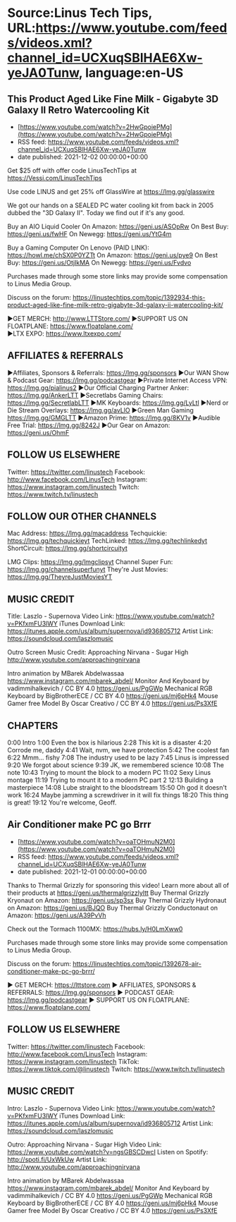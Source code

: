 # Source:Linus Tech Tips, URL:https://www.youtube.com/feeds/videos.xml?channel_id=UCXuqSBlHAE6Xw-yeJA0Tunw, language:en-US

## This Product Aged Like Fine Milk - Gigabyte 3D Galaxy II Retro Watercooling Kit
 - [https://www.youtube.com/watch?v=2HwGpoiePMg](https://www.youtube.com/watch?v=2HwGpoiePMg)
 - RSS feed: https://www.youtube.com/feeds/videos.xml?channel_id=UCXuqSBlHAE6Xw-yeJA0Tunw
 - date published: 2021-12-02 00:00:00+00:00

Get $25 off with offer code LinusTechTips at https://Vessi.com/LinusTechTips

Use code LINUS and get 25% off GlassWire at https://lmg.gg/glasswire

We got our hands on a SEALED PC water cooling kit from back in 2005 dubbed the "3D Galaxy II". Today we find out if it's any good.

Buy an AIO Liquid Cooler
On Amazon: https://geni.us/ASOpRw
On Best Buy: https://geni.us/fwHF
On Newegg: https://geni.us/YtG4m

Buy a Gaming Computer
On Lenovo (PAID LINK): https://howl.me/chSX0P0YZTt
On Amazon: https://geni.us/pye9
On Best Buy: https://geni.us/OtjIkMA
On Newegg: https://geni.us/Fvdvo

Purchases made through some store links may provide some compensation to Linus Media Group.

Discuss on the forum: https://linustechtips.com/topic/1392934-this-product-aged-like-fine-milk-retro-gigabyte-3d-galaxy-ii-watercooling-kit/


►GET MERCH: http://www.LTTStore.com/
►SUPPORT US ON FLOATPLANE: https://www.floatplane.com/  
►LTX EXPO: https://www.ltxexpo.com/   

AFFILIATES & REFERRALS
---------------------------------------------------
►Affiliates, Sponsors & Referrals: https://lmg.gg/sponsors
►Our WAN Show & Podcast Gear: https://lmg.gg/podcastgear
►Private Internet Access VPN: https://lmg.gg/pialinus2
►Our Official Charging Partner Anker: https://lmg.gg/AnkerLTT
►Secretlabs Gaming Chairs: https://lmg.gg/SecretlabLTT
►MK Keyboards: https://lmg.gg/LyLtl
►Nerd or Die Stream Overlays: https://lmg.gg/avLlO
►Green Man Gaming https://lmg.gg/GMGLTT
►Amazon Prime: https://lmg.gg/8KV1v
►Audible Free Trial: https://lmg.gg/8242J
►Our Gear on Amazon: https://geni.us/OhmF

FOLLOW US ELSEWHERE
---------------------------------------------------  
Twitter: https://twitter.com/linustech
Facebook: http://www.facebook.com/LinusTech
Instagram: https://www.instagram.com/linustech
Twitch: https://www.twitch.tv/linustech

FOLLOW OUR OTHER CHANNELS
---------------------------------------------------  
Mac Address: https://lmg.gg/macaddress
Techquickie: https://lmg.gg/techquickieyt
TechLinked: https://lmg.gg/techlinkedyt
ShortCircuit: https://lmg.gg/shortcircuityt

LMG Clips: https://lmg.gg/lmgclipsyt
Channel Super Fun: https://lmg.gg/channelsuperfunyt
They're Just Movies: https://lmg.gg/TheyreJustMoviesYT

MUSIC CREDIT
---------------------------------------------------  
Title: Laszlo - Supernova
Video Link: https://www.youtube.com/watch?v=PKfxmFU3lWY
iTunes Download Link: https://itunes.apple.com/us/album/supernova/id936805712
Artist Link: https://soundcloud.com/laszlomusic

Outro Screen Music Credit: Approaching Nirvana - Sugar High http://www.youtube.com/approachingnirvana

Intro animation by MBarek Abdelwassaa https://www.instagram.com/mbarek_abdel/
Monitor And Keyboard by vadimmihalkevich / CC BY 4.0  https://geni.us/PgGWp
Mechanical RGB Keyboard by BigBrotherECE / CC BY 4.0 https://geni.us/mj6pHk4
Mouse Gamer free Model By Oscar Creativo / CC BY 4.0 https://geni.us/Ps3XfE

CHAPTERS
---------------------------------------------------  
0:00 Intro
1:00 Even the box is hilarious
2:28 This kit is a disaster
4:20 Corrode me, daddy
4:41 Wait, nvm, we have protection
5:42 The coolest fan
6:22 Mmm... fishy
7:08 The industry used to be lazy
7:45 Linus is impressed
9:20 We forgot about science
9:39 JK, we remembered science
10:08 The note
10:43 Trying to mount the block to a modern PC
11:02 Sexy Linus montage
11:19 Trying to mount it to a modern PC part 2
12:13 Building a masterpiece
14:08 Lube straight to the bloodstream
15:50 Oh god it doesn't work
16:24 Maybe jamming a screwdriver in it will fix things
18:20 This thing is great!
19:12 You're welcome, Geoff.

## Air Conditioner make PC go Brrr
 - [https://www.youtube.com/watch?v=oaTOHmuN2M0](https://www.youtube.com/watch?v=oaTOHmuN2M0)
 - RSS feed: https://www.youtube.com/feeds/videos.xml?channel_id=UCXuqSBlHAE6Xw-yeJA0Tunw
 - date published: 2021-12-01 00:00:00+00:00

Thanks to Thermal Grizzly for sponsoring this video! Learn more about all of their products at https://geni.us/thermalgrizzlyltt
Buy Thermal Grizzly Kryonaut on Amazon: https://geni.us/sp3sx
Buy Thermal Grizzly Hydronaut on Amazon: https://geni.us/BJQO
Buy Thermal Grizzly Conductonaut on Amazon: https://geni.us/A39PvVh

Check out the Tormach 1100MX: https://hubs.ly/H0LmXww0

Purchases made through some store links may provide some compensation to Linus Media Group.

Discuss on the forum: https://linustechtips.com/topic/1392678-air-conditioner-make-pc-go-brrr/

► GET MERCH: https://lttstore.com
► AFFILIATES, SPONSORS & REFERRALS: https://lmg.gg/sponsors
► PODCAST GEAR: https://lmg.gg/podcastgear
► SUPPORT US ON FLOATPLANE: https://www.floatplane.com/

FOLLOW US ELSEWHERE
---------------------------------------------------  
Twitter: https://twitter.com/linustech
Facebook: http://www.facebook.com/LinusTech
Instagram: https://www.instagram.com/linustech
TikTok: https://www.tiktok.com/@linustech
Twitch: https://www.twitch.tv/linustech

MUSIC CREDIT
---------------------------------------------------
Intro: Laszlo - Supernova
Video Link: https://www.youtube.com/watch?v=PKfxmFU3lWY
iTunes Download Link: https://itunes.apple.com/us/album/supernova/id936805712
Artist Link: https://soundcloud.com/laszlomusic

Outro: Approaching Nirvana - Sugar High
Video Link: https://www.youtube.com/watch?v=ngsGBSCDwcI
Listen on Spotify: http://spoti.fi/UxWkUw
Artist Link: http://www.youtube.com/approachingnirvana

Intro animation by MBarek Abdelwassaa https://www.instagram.com/mbarek_abdel/
Monitor And Keyboard by vadimmihalkevich / CC BY 4.0  https://geni.us/PgGWp
Mechanical RGB Keyboard by BigBrotherECE / CC BY 4.0 https://geni.us/mj6pHk4
Mouse Gamer free Model By Oscar Creativo / CC BY 4.0 https://geni.us/Ps3XfE


